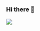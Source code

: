 ### Hi there 👋

<!--
**nuochong/nuochong** is a ✨ _special_ ✨ repository because its `README.md` (this file) appears on your GitHub profile.

Here are some ideas to get you started:

- 🔭 I’m currently working on ...
- 🌱 I’m currently learning ...
- 👯 I’m looking to collaborate on ...
- 🤔 I’m looking for help with ...
- 💬 Ask me about ...
- 📫 How to reach me: ...
- 😄 Pronouns: ...
- ⚡ Fun fact: ...
-->

<!--
[![Anurag's github stats](https://github-readme-stats.vercel.app/api?username=nuochong)](https://github.com/anuraghazra/github-readme-stats)

[![Top Langs](https://github-readme-stats.vercel.app/api/top-langs/?username=nuochong)](https://github.com/anuraghazra/github-readme-stats)
-->

![](https://readme.app.surmon.me/api/render?template_id=github-top-languages&props.username=nuochong&svg.width=1012&svg.height=190)
